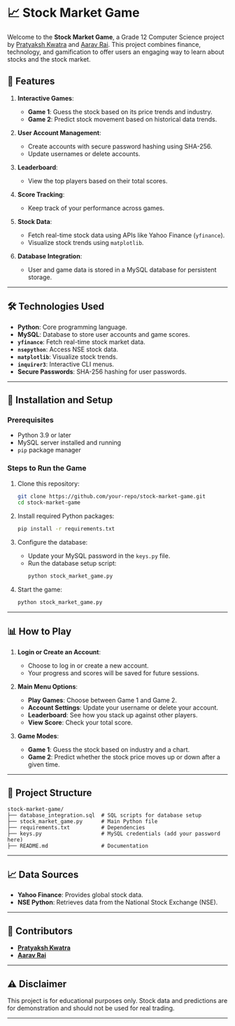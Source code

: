 # 📈 Stock Market Game

Welcome to the **Stock Market Game**, a Grade 12 Computer Science project by [Pratyaksh Kwatra](https://github.com/pratyakshkwatra) and [Aarav Rai](https://github.com/Aarav-Rai). This project combines finance, technology, and gamification to offer users an engaging way to learn about stocks and the stock market.

## 🌟 Features

1. **Interactive Games**:
   - **Game 1**: Guess the stock based on its price trends and industry.
   - **Game 2**: Predict stock movement based on historical data trends.

2. **User Account Management**:
   - Create accounts with secure password hashing using SHA-256.
   - Update usernames or delete accounts.

3. **Leaderboard**:
   - View the top players based on their total scores.

4. **Score Tracking**:
   - Keep track of your performance across games.

5. **Stock Data**:
   - Fetch real-time stock data using APIs like Yahoo Finance (`yfinance`).
   - Visualize stock trends using `matplotlib`.

6. **Database Integration**:
   - User and game data is stored in a MySQL database for persistent storage.

---

## 🛠️ Technologies Used

- **Python**: Core programming language.
- **MySQL**: Database to store user accounts and game scores.
- **`yfinance`**: Fetch real-time stock market data.
- **`nsepython`**: Access NSE stock data.
- **`matplotlib`**: Visualize stock trends.
- **`inquirer3`**: Interactive CLI menus.
- **Secure Passwords**: SHA-256 hashing for user passwords.

---

## 🚀 Installation and Setup

### Prerequisites
- Python 3.9 or later
- MySQL server installed and running
- `pip` package manager

### Steps to Run the Game
1. Clone this repository:
   ```bash
   git clone https://github.com/your-repo/stock-market-game.git
   cd stock-market-game
   ```

2. Install required Python packages:
   ```bash
   pip install -r requirements.txt
   ```

3. Configure the database:
   - Update your MySQL password in the `keys.py` file.
   - Run the database setup script:
     ```bash
     python stock_market_game.py
     ```

4. Start the game:
   ```bash
   python stock_market_game.py
   ```

---

## 📊 How to Play

1. **Login or Create an Account**:
   - Choose to log in or create a new account.
   - Your progress and scores will be saved for future sessions.

2. **Main Menu Options**:
   - **Play Games**: Choose between Game 1 and Game 2.
   - **Account Settings**: Update your username or delete your account.
   - **Leaderboard**: See how you stack up against other players.
   - **View Score**: Check your total score.

3. **Game Modes**:
   - **Game 1**: Guess the stock based on industry and a chart.
   - **Game 2**: Predict whether the stock price moves up or down after a given time.

---

## 📂 Project Structure

```plaintext
stock-market-game/
├── database_integration.sql  # SQL scripts for database setup
├── stock_market_game.py      # Main Python file
├── requirements.txt          # Dependencies
├── keys.py                   # MySQL credentials (add your password here)
├── README.md                 # Documentation
```

---

## 📈 Data Sources

- **Yahoo Finance**: Provides global stock data.
- **NSE Python**: Retrieves data from the National Stock Exchange (NSE).

---
## 🤝 Contributors

- [**Pratyaksh Kwatra**](https://github.com/pratyakshkwatra)
- [**Aarav Rai**](https://github.com/Aarav-Rai)

---

## ⚠️ Disclaimer

This project is for educational purposes only. Stock data and predictions are for demonstration and should not be used for real trading.

---